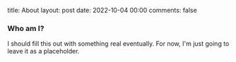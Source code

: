 title: About
layout: post
date: 2022-10-04 00:00
comments: false

### Who am I?

I should fill this out with something real eventually. For now, I'm just going to leave it as a placeholder.
